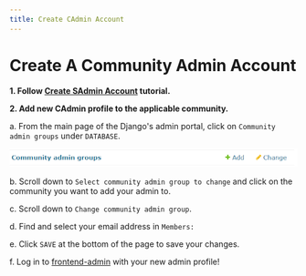 ```yaml
---
title: Create CAdmin Account
---
```


# Create A Community Admin Account

**1. Follow [Create SAdmin Account](/docs/guides/create-super-admin.md) tutorial.**

**2. Add new CAdmin profile to the applicable community.**

a. From the main page of the Django's admin portal, click on `Community admin groups` under `DATABASE`.

![click admin groups](../../static/img/click-admin-groups.png)

b. Scroll down to `Select community admin group to change` and click on the community you want to add your admin to.

c. Scroll down to `Change community admin group`.

d. Find and select your email address in `Members:`

e. Click `SAVE` at the bottom of the page to save your changes.

f. Log in to [frontend-admin](/docs/installation/frontend-admin) with your new admin profile!